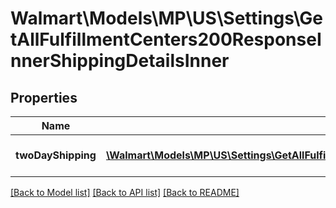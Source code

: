 # Walmart\Models\MP\US\Settings\GetAllFulfillmentCenters200ResponseInnerShippingDetailsInner

## Properties

Name | Type | Description | Notes
------------ | ------------- | ------------- | -------------
**twoDayShipping** | [**\Walmart\Models\MP\US\Settings\GetAllFulfillmentCenters200ResponseInnerShippingDetailsInnerTwoDayShippingInner[]**](GetAllFulfillmentCenters200ResponseInnerShippingDetailsInnerTwoDayShippingInner.md) | Shipping type provided. | [optional]


[[Back to Model list]](./) [[Back to API list]](../../../../../README.md#supported-apis) [[Back to README]](../../../../../README.md)
